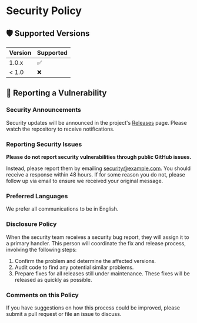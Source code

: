 # Security Policy

## 🛡️ Supported Versions

| Version | Supported          |
| ------- | ------------------ |
| 1.0.x   | :white_check_mark: |
| < 1.0   | :x:                |

## 🚨 Reporting a Vulnerability

### Security Announcements

Security updates will be announced in the project's [Releases](https://github.com/yourusername/booklink/releases) page. Please watch the repository to receive notifications.

### Reporting Security Issues

**Please do not report security vulnerabilities through public GitHub issues.**

Instead, please report them by emailing [security@example.com](mailto:security@example.com). You should receive a response within 48 hours. If for some reason you do not, please follow up via email to ensure we received your original message.

### Preferred Languages

We prefer all communications to be in English.

### Disclosure Policy

When the security team receives a security bug report, they will assign it to a primary handler. This person will coordinate the fix and release process, involving the following steps:

1. Confirm the problem and determine the affected versions.
2. Audit code to find any potential similar problems.
3. Prepare fixes for all releases still under maintenance. These fixes will be released as quickly as possible.

### Comments on this Policy

If you have suggestions on how this process could be improved, please submit a pull request or file an issue to discuss.
